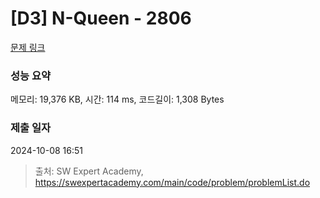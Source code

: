 # [D3] N-Queen - 2806 

[문제 링크](https://swexpertacademy.com/main/code/problem/problemDetail.do?contestProbId=AV7GKs06AU0DFAXB) 

### 성능 요약

메모리: 19,376 KB, 시간: 114 ms, 코드길이: 1,308 Bytes

### 제출 일자

2024-10-08 16:51



> 출처: SW Expert Academy, https://swexpertacademy.com/main/code/problem/problemList.do
